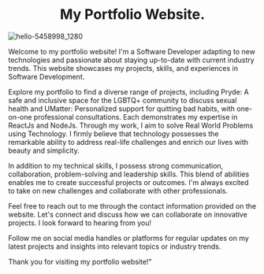 <h1 align='center'>My Portfolio Website.</h1>

![hello-5458998_1280](https://github.com/i-am-SnehaChauhan/SNEHA-CHAUHAN/assets/94298791/6ed277ef-9e9c-4028-8759-58b5668a0226)



<p>Welcome to my portfolio website! I'm a Software Developer adapting to new technologies and passionate about staying up-to-date with current industry trends. This website showcases my projects, skills, and experiences in Software Development.

Explore my portfolio to find a diverse range of projects, including Pryde: A safe and inclusive space for the LGBTQ+ community to discuss sexual health and UMatter: Personalized support for quitting bad habits, with one-on-one professional consultations. Each demonstrates my expertise in ReactJs and NodeJs. Through my work, I aim to solve Real World Problems using Technology. I firmly believe that technology possesses the remarkable ability to address real-life challenges and enrich our lives with beauty and simplicity.

In addition to my technical skills, I possess strong communication, collaboration, problem-solving and leadership skills. This blend of abilities enables me to create successful projects or outcomes. I'm always excited to take on new challenges and collaborate with other professionals.

Feel free to reach out to me through the contact information provided on the website. Let's connect and discuss how we can collaborate on innovative projects. I look forward to hearing from you!

Follow me on social media handles or platforms for regular updates on my latest projects and insights into relevant topics or industry trends.


Thank you for visiting my portfolio website!"
</p>

